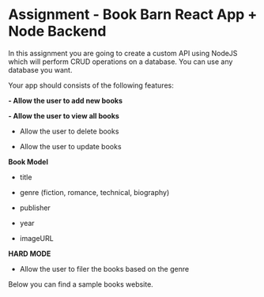 # Assignment - Book Barn React App + Node Backend

In this assignment you are going to create a custom API using NodeJS which will perform CRUD operations on a database. You can use any database you want. 

Your app should consists of the following features: 

**- Allow the user to add new books** 

**- Allow the user to view all books** 

- Allow the user to delete books 

- Allow the user to update books 

 
**Book Model**

- title 

- genre (fiction, romance, technical, biography) 

- publisher 

- year

- imageURL 

**HARD MODE**

- Allow the user to filer the books based on the genre 

Below you can find a sample books website. 